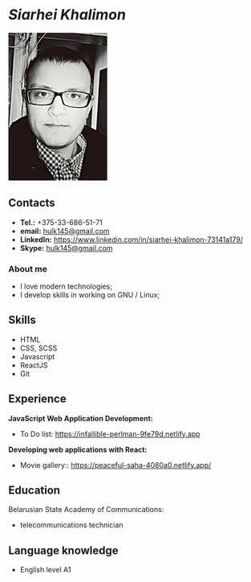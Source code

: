# _Siarhei Khalimon_
![Profile img](https://raw.githubusercontent.com/Rorshah22/rsschool-cv/gh-pages/me.jpg)

## **Contacts**

 - **Tel.:** +375-33-686-51-71
 - **email:** hulk145@gmail.com
 - **LinkedIn:** <https://www.linkedin.com/in/siarhei-khalimon-73141a179/>
 - **Skype:** hulk145@gmail.com

### **About me** 
- I love modern technologies;
- I develop skills in working on GNU / Linux;

## **Skills** 
- HTML
- CSS, SCSS
- Javascript 
- ReactJS
- Git

## **Experience**
**JavaScript Web Application Development:**
- To Do list: <https://infallible-perlman-9fe79d.netlify.app>

**Developing web applications with React:**
- Movie gallery:: <https://peaceful-saha-4080a0.netlify.app/>


## **Education**
Belarusian State Academy of Communications: 
- telecommunications technician

## **Language knowledge**
- English level A1
